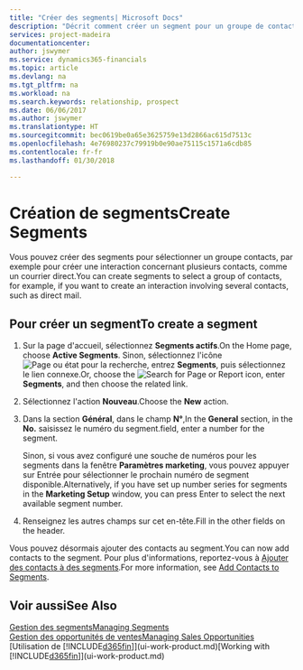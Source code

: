 ```yaml
---
title: "Créer des segments| Microsoft Docs"
description: "Décrit comment créer un segment pour un groupe de contacts dans Finance and Operations, Business edition, par exemple, afin de cibler plusieurs contacts avec un courrier direct."
services: project-madeira
documentationcenter: 
author: jswymer
ms.service: dynamics365-financials
ms.topic: article
ms.devlang: na
ms.tgt_pltfrm: na
ms.workload: na
ms.search.keywords: relationship, prospect
ms.date: 06/06/2017
ms.author: jswymer
ms.translationtype: HT
ms.sourcegitcommit: bec0619be0a65e3625759e13d2866ac615d7513c
ms.openlocfilehash: 4e76980237c79919b0e90ae75115c1571a6cdb85
ms.contentlocale: fr-fr
ms.lasthandoff: 01/30/2018

---
```

# <a name="create-segments"></a><span data-ttu-id="c2db0-103">Création de segments</span><span class="sxs-lookup"><span data-stu-id="c2db0-103">Create Segments</span></span>
<span data-ttu-id="c2db0-104">Vous pouvez créer des segments pour sélectionner un groupe contacts, par exemple pour créer une interaction concernant plusieurs contacts, comme un courrier direct.</span><span class="sxs-lookup"><span data-stu-id="c2db0-104">You can create segments to select a group of contacts, for example, if you want to create an interaction involving several contacts, such as direct mail.</span></span>

## <a name="to-create-a-segment"></a><span data-ttu-id="c2db0-105">Pour créer un segment</span><span class="sxs-lookup"><span data-stu-id="c2db0-105">To create a segment</span></span>
1. <span data-ttu-id="c2db0-106">Sur la page d'accueil, sélectionnez **Segments actifs**.</span><span class="sxs-lookup"><span data-stu-id="c2db0-106">On the Home page, choose **Active Segments**.</span></span> <span data-ttu-id="c2db0-107">Sinon, sélectionnez l'icône ![Page ou état pour la recherche](media/ui-search/search_small.png "Page ou état pour la recherche"), entrez **Segments**, puis sélectionnez le lien connexe.</span><span class="sxs-lookup"><span data-stu-id="c2db0-107">Or, choose the ![Search for Page or Report](media/ui-search/search_small.png "Search for Page or Report icon") icon, enter **Segments**, and then choose the related link.</span></span>
2. <span data-ttu-id="c2db0-108">Sélectionnez l'action **Nouveau**.</span><span class="sxs-lookup"><span data-stu-id="c2db0-108">Choose the **New** action.</span></span>
3. <span data-ttu-id="c2db0-109">Dans la section **Général**, dans le champ **N°**,</span><span class="sxs-lookup"><span data-stu-id="c2db0-109">In the **General** section, in the **No.**</span></span> <span data-ttu-id="c2db0-110">saisissez le numéro du segment.</span><span class="sxs-lookup"><span data-stu-id="c2db0-110">field, enter a number for the segment.</span></span>

    <span data-ttu-id="c2db0-111">Sinon, si vous avez configuré une souche de numéros pour les segments dans la fenêtre **Paramètres marketing**, vous pouvez appuyer sur Entrée pour sélectionner le prochain numéro de segment disponible.</span><span class="sxs-lookup"><span data-stu-id="c2db0-111">Alternatively, if you have set up number series for segments in the **Marketing Setup** window, you can press Enter to select the next available segment number.</span></span>
4. <span data-ttu-id="c2db0-112">Renseignez les autres champs sur cet en-tête.</span><span class="sxs-lookup"><span data-stu-id="c2db0-112">Fill in the other fields on the header.</span></span>

<span data-ttu-id="c2db0-113">Vous pouvez désormais ajouter des contacts au segment.</span><span class="sxs-lookup"><span data-stu-id="c2db0-113">You can now add contacts to the segment.</span></span> <span data-ttu-id="c2db0-114">Pour plus d'informations, reportez-vous à [Ajouter des contacts à des segments](marketing-add-contact-segment.md).</span><span class="sxs-lookup"><span data-stu-id="c2db0-114">For more information, see [Add Contacts to Segments](marketing-add-contact-segment.md).</span></span>

## <a name="see-also"></a><span data-ttu-id="c2db0-115">Voir aussi</span><span class="sxs-lookup"><span data-stu-id="c2db0-115">See Also</span></span>
[<span data-ttu-id="c2db0-116">Gestion des segments</span><span class="sxs-lookup"><span data-stu-id="c2db0-116">Managing Segments</span></span>](marketing-segments.md)  
[<span data-ttu-id="c2db0-117">Gestion des opportunités de ventes</span><span class="sxs-lookup"><span data-stu-id="c2db0-117">Managing Sales Opportunities</span></span>](marketing-manage-sales-opportunities.md)  
<span data-ttu-id="c2db0-118">[Utilisation de [!INCLUDE[d365fin](includes/d365fin_md.md)]](ui-work-product.md)</span><span class="sxs-lookup"><span data-stu-id="c2db0-118">[Working with [!INCLUDE[d365fin](includes/d365fin_md.md)]](ui-work-product.md)</span></span>  

